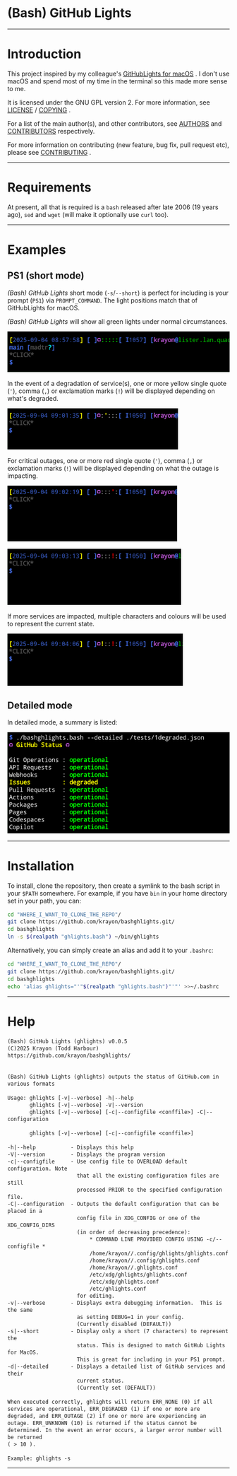 # (Bash) GitHub Lights

----
# Introduction

This project inspired by my colleague's
[GitHubLights for macOS](https://github.com/oskarpie/GitHubLights.git) .  I
don't use macOS and spend most of my time in the terminal so this made more
sense to me.

It is licensed under the GNU GPL version 2. For more information,
see [LICENSE](LICENSE) / [COPYING](COPYING) .

For a list of the main author(s), and other contributors, see
[AUTHORS](AUTHORS.md) and [CONTRIBUTORS](CONTRIBUTORS.md) respectively.

For more information on contributing (new feature, bug fix, pull request etc),
please see [CONTRIBUTING](CONTRIBUTING.md) .

----
# Requirements

At present, all that is required is a `bash` released after late 2006 (19 years
ago), `sed` and `wget` (will make it optionally use `curl` too).

----
# Examples

## PS1 (short mode)

_(Bash) GitHub Lights_ short mode (`-s`/`--short`) is perfect for including is
your prompt (`PS1`) via `PROMPT_COMMAND`. The light positions match that of
GitHubLights for macOS.

_(Bash) GitHub Lights_ will show all green lights under normal circumstances.

  ![Normal output](assets/ps1-oper.png)

In the event of a degradation of service(s), one or more yellow single quote
(`'`), comma (`,`) or exclamation marks (`!`) will be displayed depending on
what's degraded.

  ![Degraded output](assets/ps1-deg1.png)

For critical outages, one or more red single quote (`'`), comma (`,`) or
exclamation marks (`!`) will be displayed depending on what the outage is
impacting.

  ![Outage 1 output](assets/ps1-out1.png)

  ![Outage 2 output](assets/ps1-out2.png)

If more services are impacted, multiple characters and colours will be used to
represent the current state.

  ![Outage and Depredation output](assets/ps1-deg2-out3.png)

## Detailed mode

In detailed mode, a summary is listed:

  ![Summary of detailed degraded output](assets/detail1.png)

----
# Installation

To install, clone the repository, then create a symlink to the bash script in
your `$PATH` somewhere. For example, if you have `bin` in your home directory
set in your path, you can:

```bash
cd "WHERE_I_WANT_TO_CLONE_THE_REPO"/
git clone https://github.com/krayon/bashghlights.git/
cd bashghlights
ln -s $(realpath "ghlights.bash") ~/bin/ghlights
```

Alternatively, you can simply create an alias and add it to your `.bashrc`:

```bash
cd "WHERE_I_WANT_TO_CLONE_THE_REPO"/
git clone https://github.com/krayon/bashghlights.git/
cd bashghlights
echo 'alias ghlights="'"$(realpath "ghlights.bash")"'"' >>~/.bashrc
```

----
# Help

```
(Bash) GitHub Lights (ghlights) v0.0.5
(C)2025 Krayon (Todd Harbour)
https://github.com/krayon/bashghlights/


(Bash) GitHub Lights (ghlights) outputs the status of GitHub.com in various formats

Usage: ghlights [-v|--verbose] -h|--help
       ghlights [-v|--verbose] -V|--version
       ghlights [-v|--verbose] [-c|--configfile <conffile>] -C|--configuration

       ghlights [-v|--verbose] [-c|--configfile <conffile>]

-h|--help           - Displays this help
-V|--version        - Displays the program version
-c|--configfile     - Use config file to OVERLOAD default configuration. Note
                      that all the existing configuration files are still
                      processed PRIOR to the specified configuration file.
-C|--configuration  - Outputs the default configuration that can be placed in a
                      config file in XDG_CONFIG or one of the XDG_CONFIG_DIRS
                      (in order of decreasing precedence):
                          * COMMAND LINE PROVIDED CONFIG USING -c/--configfile *
                          /home/krayon//.config/ghlights/ghlights.conf
                          /home/krayon//.config/ghlights.conf
                          /home/krayon//.ghlights.conf
                          /etc/xdg/ghlights/ghlights.conf
                          /etc/xdg/ghlights.conf
                          /etc/ghlights.conf
                      for editing.
-v|--verbose        - Displays extra debugging information.  This is the same
                      as setting DEBUG=1 in your config.
                      (Currently disabled (DEFAULT))
-s|--short          - Display only a short (7 characters) to represent the
                      status. This is designed to match GitHub Lights for MacOS.
                      This is great for including in your PS1 prompt.
-d|--detailed       - Displays a detailed list of GitHub services and their
                      current status.
                      (Currently set (DEFAULT))

When executed correctly, ghlights will return ERR_NONE (0) if all
services are operational, ERR_DEGRADED (1) if one or more are
degraded, and ERR_OUTAGE (2) if one or more are experiencing an
outage. ERR_UNKNOWN (10) is returned if the status cannot be
determined. In the event an error occurs, a larger error number will be returned
( > 10 ).

Example: ghlights -s
```

----
[//]: # ( vim: set ts=4 sw=4 et cindent tw=80 ai si syn=markdown ft=markdown: )
